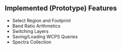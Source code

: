 ## Implemented (Prototype) Features

- Select Region and Footprint
- Band Ratio Arithmetics
- Switching Layers
- Saving/Loading WCPS Queries
- Spectra Collection